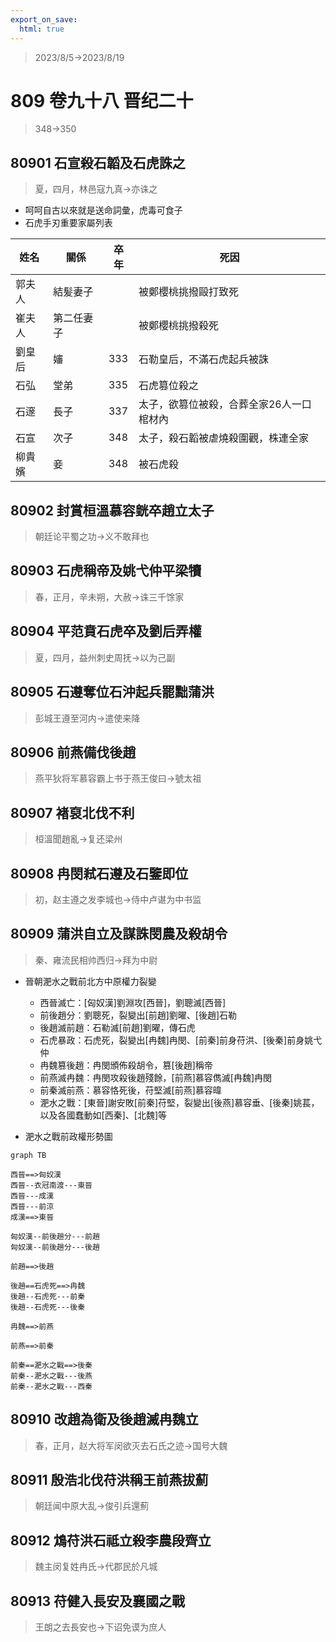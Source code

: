 ```yaml
---
export_on_save:
  html: true
---
```


> 2023/8/5->2023/8/19

# 809 卷九十八 晋纪二十

> 348->350

## 80901 石宣殺石韜及石虎誅之
> 夏，四月，林邑寇九真->亦诛之
- 呵呵自古以來就是送命詞彙，虎毒可食子
- 石虎手刃重要家屬列表

姓名|關係|卒年|死因
--|--|--|--
郭夫人|結髪妻子||被鄭櫻桃挑撥毆打致死
崔夫人|第二任妻子||被鄭櫻桃挑撥殺死
劉皇后|嬸|333|石勒皇后，不滿石虎起兵被誅
石弘|堂弟|335|石虎篡位殺之
石邃|長子|337|太子，欲篡位被殺，合葬全家26人一口棺材內
石宣|次子|348|太子，殺石韜被虐燒殺圍觀，株連全家
柳貴嬪|妾|348|被石虎殺

## 80902 封賞桓溫慕容皝卒趙立太子
> 朝廷论平蜀之功->义不敢拜也

## 80903 石虎稱帝及姚弋仲平梁犢
> 春，正月，辛未朔，大赦->诛三千馀家

## 80904 平范賁石虎卒及劉后弄權
> 夏，四月，益州刺史周抚->以为己副

## 80905 石遵奪位石沖起兵罷黜蒲洪
> 彭城王遵至河内->遣使来降

## 80906 前燕備伐後趙
> 燕平狄将军慕容霸上书于燕王俊曰->號太祖

## 80907 褚裒北伐不利
> 桓溫聞趙亂->复还梁州

## 80908 冉閔弒石遵及石鑒即位
> 初，赵主遵之发李城也->侍中卢谌为中书监

## 80909 蒲洪自立及謀誅閔農及殺胡令
> 秦、雍流民相帅西归->拜为中尉
- 晉朝淝水之戰前北方中原權力裂變
  - 西晉滅亡：[匈奴漢]劉淵攻[西晉]，劉聰滅[西晉]
  - 前後趙分：劉聰死，裂變出[前趙]劉曜、[後趙]石勒
  - 後趙滅前趙：石勒滅[前趙]劉曜，傳石虎
  - 石虎暴政：石虎死，裂變出[冉魏]冉閔、[前秦]前身苻洪、[後秦]前身姚弋仲
  - 冉魏篡後趙：冉閔頒佈殺胡令，篡[後趙]稱帝
  - 前燕滅冉魏：冉閔攻殺後趙殘餘，[前燕]慕容儁滅[冉魏]冉閔
  - 前秦滅前燕：慕容恪死後，苻堅滅[前燕]慕容暐
  - 淝水之戰：[東晉]謝安敗[前秦]苻堅，裂變出[後燕]慕容垂、[後秦]姚萇，以及各國蠢動如[西秦]、[北魏]等

- 淝水之戰前政權形勢圖
```mermaid
graph TB

西晉==>匈奴漢
西晉--衣冠南渡---東晉
西晉---成漢
西晉---前涼
成漢==>東晉

匈奴漢--前後趙分---前趙
匈奴漢--前後趙分---後趙

前趙==>後趙

後趙==石虎死==>冉魏
後趙--石虎死---前秦
後趙--石虎死---後秦

冉魏==>前燕

前燕==>前秦

前秦==淝水之戰==>後秦
前秦--淝水之戰---後燕
前秦--淝水之戰---西秦

```

## 80910 改趙為衛及後趙滅冉魏立
> 春，正月，赵大将军闵欲灭去石氏之迹->国号大魏

## 80911 殷浩北伐苻洪稱王前燕拔薊
> 朝廷闻中原大乱->俊引兵還薊

## 80912 鴆苻洪石祗立殺李農段齊立
> 魏主闵复姓冉氏->代郡民於凡城

## 80913 苻健入長安及襄國之戰
> 王朗之去長安也->下诏免谟为庶人